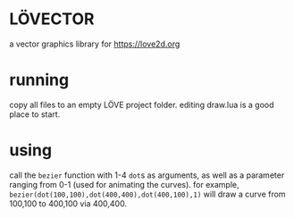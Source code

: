 # LÖVECTOR
 a vector graphics library for https://love2d.org

# running
 copy all files to an empty LÖVE project folder. editing draw.lua is a good place to start.

# using
 call the `bezier` function with 1-4 `dot`s as arguments, as well as a parameter ranging from 0-1 (used for animating the curves). for example, `bezier(dot(100,100),dot(400,400),dot(400,100),1)` will draw a curve from 100,100 to 400,100 via 400,400.
